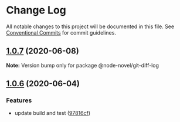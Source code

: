 # Change Log

All notable changes to this project will be documented in this file.
See [Conventional Commits](https://conventionalcommits.org) for commit guidelines.

## [1.0.7](https://github.com/bluelovers/ws-node-novel/compare/@node-novel/git-diff-log@1.0.6...@node-novel/git-diff-log@1.0.7) (2020-06-08)

**Note:** Version bump only for package @node-novel/git-diff-log





## [1.0.6](https://github.com/bluelovers/ws-node-novel/compare/@node-novel/git-diff-log@1.0.5...@node-novel/git-diff-log@1.0.6) (2020-06-04)


### Features

* update build and test ([97816cf](https://github.com/bluelovers/ws-node-novel/commit/97816cfc4ef513d3cdeb5fc525a010543123fa76))
